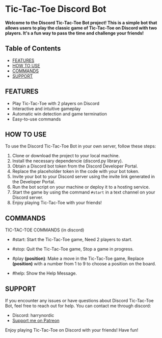 # Tic-Tac-Toe Discord Bot

**Welcome to the Discord Tic-Tac-Toe Bot project! This is a simple bot that allows users to play the classic game of Tic-Tac-Toe on Discord with two players. It's a fun way to pass the time and challenge your friends!**

## Table of Contents

- [FEATURES](#features)
- [HOW TO USE](#how-to-use)
- [COMMANDS](#commands)
- [SUPPORT](#support)

## FEATURES

- Play Tic-Tac-Toe with 2 players on Discord
- Interactive and intuitive gameplay
- Automatic win detection and game termination
- Easy-to-use commands

## HOW TO USE

To use the Discord Tic-Tac-Toe Bot in your own server, follow these steps:

1. Clone or download the project to your local machine.
2. Install the necessary dependencie (discord.py library).
3. Obtain a Discord bot token from the Discord Developer Portal.
4. Replace the placeholder token in the code with your bot token.
5. Invite your bot to your Discord server using the invite link generated in the Developer Portal.
6. Run the bot script on your machine or deploy it to a hosting service.
7. Start the game by using the command `#start` in a text channel on your Discord server.
8. Enjoy playing Tic-Tac-Toe with your friends!

## COMMANDS

TIC-TAC-TOE COMMANDS (in discord)

- #start: Start the Tic-Tac-Toe game, Need 2 players to start.

- #stop: Quit the Tic-Tac-Toe game, Stop a game in progress.

- #play **(position)**: Make a move in the Tic-Tac-Toe game,  Replace **(position)** with a number from 1 to 9 to choose a position on the board.


- #help: Show the Help Message.

## SUPPORT

If you encounter any issues or have questions about Discord Tic-Tac-Toe Bot, feel free to reach out for help. You can contact me through discord:

- Discord: harrynordic
- [Support me on Patreon](https://www.patreon.com/HarryNordic)

Enjoy playing Tic-Tac-Toe on Discord with your friends! Have fun!
